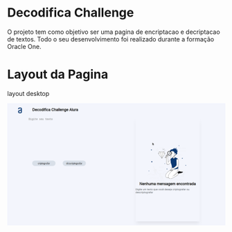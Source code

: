 # Decodifica Challenge

O projeto tem como objetivo ser uma pagina de encriptacao e decriptacao de textos. Todo o seu desenvolvimento foi realizado durante a formação Oracle One.

# Layout da Pagina

layout desktop

![layout desktop](docs/assets/layout_desktop.png)

